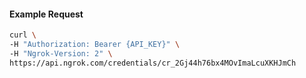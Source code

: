 
#### Example Request
```bash
curl \
-H "Authorization: Bearer {API_KEY}" \
-H "Ngrok-Version: 2" \
https://api.ngrok.com/credentials/cr_2Gj44h76bx4MOvImaLcuXKHJmCh
